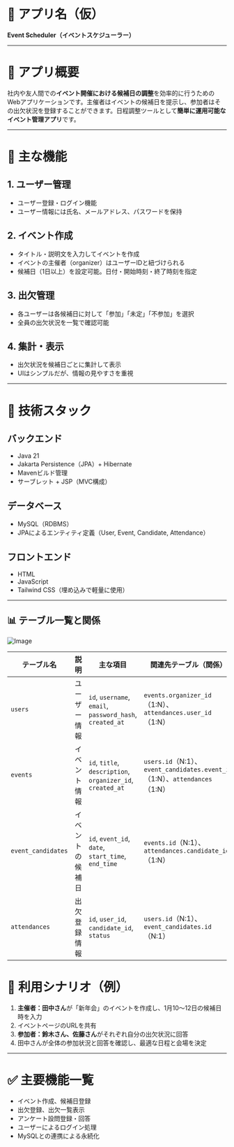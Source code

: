 # 📌 アプリ名（仮）

**Event Scheduler（イベントスケジューラー）**

---

# 📝 アプリ概要

社内や友人間での**イベント開催における候補日の調整**を効率的に行うためのWebアプリケーションです。主催者はイベントの候補日を提示し、参加者はその出欠状況を登録することができます。日程調整ツールとして**簡単に運用可能なイベント管理アプリ**です。

---

# 🎯 主な機能

## 1. ユーザー管理

* ユーザー登録・ログイン機能
* ユーザー情報には氏名、メールアドレス、パスワードを保持

## 2. イベント作成

* タイトル・説明文を入力してイベントを作成
* イベントの主催者（organizer）はユーザーIDと紐づけられる
* 候補日（1日以上）を設定可能。日付・開始時刻・終了時刻を指定

## 3. 出欠管理

* 各ユーザーは各候補日に対して「参加」「未定」「不参加」を選択
* 全員の出欠状況を一覧で確認可能

## 4. 集計・表示

* 出欠状況を候補日ごとに集計して表示
* UIはシンプルだが、情報の見やすさを重視

---

# 🔧 技術スタック

## バックエンド

* Java 21
* Jakarta Persistence（JPA）+ Hibernate
* Mavenビルド管理
* サーブレット + JSP（MVC構成）

## データベース

* MySQL（RDBMS）
* JPAによるエンティティ定義（User, Event, Candidate, Attendance）

## フロントエンド

* HTML
* JavaScript
* Tailwind CSS（埋め込みで軽量に使用）

---
## 📊 テーブル一覧と関係

![Image](https://github.com/user-attachments/assets/84bb07c1-053d-4c70-a907-8d439ee46bbf)

| テーブル名           | 説明                             | 主な項目                                                | 関連先テーブル（関係）                      |
|---------------------|----------------------------------|---------------------------------------------------------|---------------------------------------------|
| `users`             | ユーザー情報                     | `id`, `username`, `email`, `password_hash`, `created_at` | `events.organizer_id`（1:N）、`attendances.user_id`（1:N） |
| `events`            | イベント情報                     | `id`, `title`, `description`, `organizer_id`, `created_at` | `users.id`（N:1）、`event_candidates.event_id`（1:N）、`attendances`（1:N） |
| `event_candidates`  | イベントの候補日                 | `id`, `event_id`, `date`, `start_time`, `end_time`       | `events.id`（N:1）、`attendances.candidate_id`（1:N） |
| `attendances`       | 出欠登録情報                     | `id`, `user_id`, `candidate_id`, `status`               | `users.id`（N:1）、`event_candidates.id`（N:1） |



# 👥 利用シナリオ（例）

1. **主催者：田中さん**が「新年会」のイベントを作成し、1月10〜12日の候補日時を入力
2. イベントページのURLを共有
3. **参加者：鈴木さん、佐藤さん**がそれぞれ自分の出欠状況に回答
4. 田中さんが全体の参加状況と回答を確認し、最適な日程と会場を決定

---

# ✅ 主要機能一覧

* イベント作成、候補日登録
* 出欠登録、出欠一覧表示
* アンケート設問登録・回答
* ユーザーによるログイン処理
* MySQLとの連携による永続化